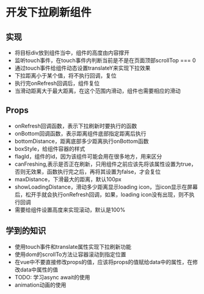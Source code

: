 # 开发下拉刷新组件

## 实现
+ 将目标div放到组件当中，组件的高度由内容撑开
+ 监听touch事件，在touch事件内判断当前是不是在页面顶部scrollTop === 0
+ 通过touch事件给组件动态设置translateY来实现下拉效果
+ 下拉距离小于某个值，将不执行回调，复位
+ 执行完onRefresh回调后，组件复位
+ 当滑动距离大于最大距离，在这个范围内滑动，组件也需要相应的滑动

## Props
+ onRefresh回调函数，表示下拉刷新时要执行的函数
+ onBottom回调函数，表示距离组件底部指定距离后执行
+ bottomDistance，距离底部多少距离执行onBottom函数
+ boxStyle，给组件容器的样式
+ flagId，组件的id，因为该组件可能会用在很多地方，用来区分
+ canFreshing,表示是否正在刷新，只用组件之前应该先将该属性设置为true，否则无效果，函数执行完之后，再将其设置为false，才会复位
+ maxDistance，下滑最大的距离，默认100px
+ showLoadingDistance，滑动多少距离显示loading icon，当icon显示在屏幕后，松开手就会执行onRefresh回调，如果，loading icon没有出现，则不执行回调
+ 需要给组件设置高度来实现滚动，默认是100%

## 学到的知识
+ 使用touch事件和translate属性实现下拉刷新功能
+ 使用dom的scrollTo方法让容器滚动到指定位置
+ 在vue中不要直接修改props的值，应该将props的值赋给data中的属性，在修改data中属性的值
+ TODO: 学习async await的使用
+ animation动画的使用